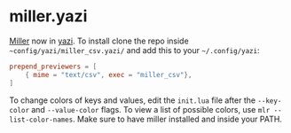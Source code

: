 # miller.yazi

[Miller](https://github.com/johnkerl/miller) now in [yazi](https://github.com/sxyazi/yazi). To install clone the repo inside `~config/yazi/miller_csv.yazi/` and add this to your `~/.config/yazi`:

```toml
prepend_previewers = [
    { mime = "text/csv", exec = "miller_csv"},
]
```

To change colors of keys and values, edit the `init.lua` file after the `--key-color` and `--value-color` flags. To view a list of possible colors, use `mlr --list-color-names`. Make sure to have miller installed and inside your PATH.
